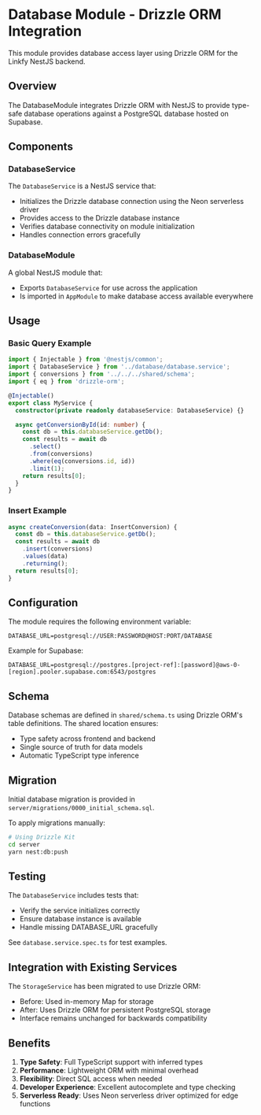 # Database Module - Drizzle ORM Integration

This module provides database access layer using Drizzle ORM for the Linkfy NestJS backend.

## Overview

The DatabaseModule integrates Drizzle ORM with NestJS to provide type-safe database operations against a PostgreSQL database hosted on Supabase.

## Components

### DatabaseService

The `DatabaseService` is a NestJS service that:
- Initializes the Drizzle database connection using the Neon serverless driver
- Provides access to the Drizzle database instance
- Verifies database connectivity on module initialization
- Handles connection errors gracefully

### DatabaseModule

A global NestJS module that:
- Exports `DatabaseService` for use across the application
- Is imported in `AppModule` to make database access available everywhere

## Usage

### Basic Query Example

```typescript
import { Injectable } from '@nestjs/common';
import { DatabaseService } from '../database/database.service';
import { conversions } from '../../../shared/schema';
import { eq } from 'drizzle-orm';

@Injectable()
export class MyService {
  constructor(private readonly databaseService: DatabaseService) {}

  async getConversionById(id: number) {
    const db = this.databaseService.getDb();
    const results = await db
      .select()
      .from(conversions)
      .where(eq(conversions.id, id))
      .limit(1);
    return results[0];
  }
}
```

### Insert Example

```typescript
async createConversion(data: InsertConversion) {
  const db = this.databaseService.getDb();
  const results = await db
    .insert(conversions)
    .values(data)
    .returning();
  return results[0];
}
```

## Configuration

The module requires the following environment variable:

```env
DATABASE_URL=postgresql://USER:PASSWORD@HOST:PORT/DATABASE
```

Example for Supabase:
```env
DATABASE_URL=postgresql://postgres.[project-ref]:[password]@aws-0-[region].pooler.supabase.com:6543/postgres
```

## Schema

Database schemas are defined in `shared/schema.ts` using Drizzle ORM's table definitions. The shared location ensures:
- Type safety across frontend and backend
- Single source of truth for data models
- Automatic TypeScript type inference

## Migration

Initial database migration is provided in `server/migrations/0000_initial_schema.sql`.

To apply migrations manually:
```bash
# Using Drizzle Kit
cd server
yarn nest:db:push
```

## Testing

The `DatabaseService` includes tests that:
- Verify the service initializes correctly
- Ensure database instance is available
- Handle missing DATABASE_URL gracefully

See `database.service.spec.ts` for test examples.

## Integration with Existing Services

The `StorageService` has been migrated to use Drizzle ORM:
- Before: Used in-memory Map for storage
- After: Uses Drizzle ORM for persistent PostgreSQL storage
- Interface remains unchanged for backwards compatibility

## Benefits

1. **Type Safety**: Full TypeScript support with inferred types
2. **Performance**: Lightweight ORM with minimal overhead
3. **Flexibility**: Direct SQL access when needed
4. **Developer Experience**: Excellent autocomplete and type checking
5. **Serverless Ready**: Uses Neon serverless driver optimized for edge functions
